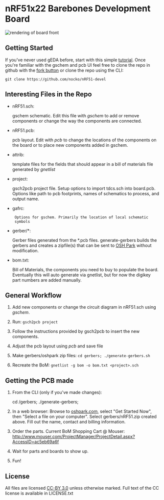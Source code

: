 nRF51x22 Barebones Development Board
====================================

![rendering of board front](https://raw.github.com/nocko/nRF51-devel/master/nRF51-top.png)


Getting Started
---------------

If you've never used gEDA before, start with this simple
[tutorial](http://hobby-electrons.sourceforge.net/tutorials/gEDA/index.html). Once
you're familiar with the gschem and pcb UI feel free to clone the repo
in github with the [fork button](https://github.com/nocko/nRF-devel/fork)
or clone the repo using the CLI:

    git clone https://github.com/nocko/nRF51-devel

Interesting Files in the Repo
-----------------------------

* nRF51.sch:

	gschem schematic. Edit this file with *gschem* to add or
	remove components or change the way the components are
	connected.

* nRF51.pcb:
 
  	pcb layout. Edit with *pcb* to change the locations of the
	components on the board or to place new components added in
	gschem.

* attrib:

	template files for the fields that should appear in a bill of
	materials file generated by *gnetlist*

* project:

	gsch2pcb project file. Setup options to import tdcs.sch into
	board.pcb. Options like path to pcb footprints, names of
	schematics to process, and output name.

* gafrc:
 
       Options for gschem. Primarily the location of local schematic
       symbols

* gerber/*:
	
	Gerber files generated from the *.pcb files. generate-gerbers
	builds the gerbers and creates a zipfile(s) that can be sent
	to [OSH Park](http://oshpark.com/) without modification.

* bom.txt:

	Bill of Materials, the components you need to buy to populate
	the board. Eventually this will auto generate via gnetlist,
	but for now the digikey part numbers are added manually.


General Workflow
----------------

1. Add new components or change the circuit diagram in nRF51.sch using
*gschem*.

1. Run: ```gsch2pcb project```

1. Follow the instructions provided by gsch2pcb to insert the new
components.

1. Adjust the pcb layout using *pcb* and save file

1. Make gerbers/oshpark zip files: ```cd gerbers; ./generate-gerbers.sh```

1. Recreate the BoM: ```gnetlist -g bom -o bom.txt <project>.sch```

Getting the PCB made
--------------------

 1. From the CLI (only if you've made changes):

     cd <project>/gerbers; ./generate-gerbers; 

 2. In a web browser: Browse to [oshpark.com](http://oshpark.com),
select "Get Started Now", then "Select a file on your
computer". Select gerbers/nRF51.zip created above. Fill out the name,
contact and billing information.

 3. Order the parts. Current BoM Shopping Cart @ Mouser: http://www.mouser.com/ProjectManager/ProjectDetail.aspx?AccessID=ac5eb69a6f

 4. Wait for parts and boards to show up.

 5. Fun!

License
-------

All files are licensed [CC-BY
3.0](http://creativecommons.org/licenses/by/3.0/) unless otherwise marked. Full text of the
CC license is available in LICENSE.txt
